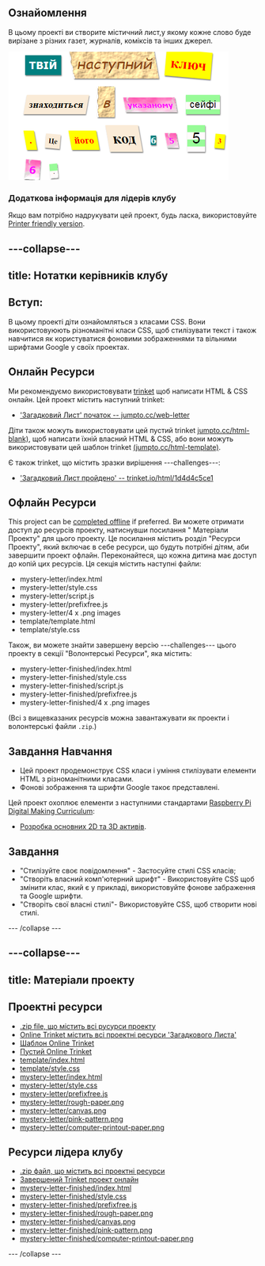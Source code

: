 ## Ознайомлення

В цьому проекті ви створите містичний лист,у якому кожне слово буде вирізане з різних газет, журналів, коміксів та інших джерел.

![скріншот](images/letter-final.png)

### Додаткова інформація для лідерів клубу

Якщо вам потрібно надрукувати цей проект, будь ласка, використовуйте [Printer friendly version](https://projects.raspberrypi.org/en/projects/mystery-letter/print).

## \---collapse\---

## title: Нотатки керівників клубу

## Вступ:

В цьому проекті діти ознайомляться з класами CSS. Вони використовуюють різноманітні класи CSS, щоб стилізувати текст і також навчитися як користуватися фоновими зображеннями та вільними шрифтами Google у своїх проектах.

## Онлайн Ресурси

Ми рекомендуємо використовувати [trinket](https://trinket.io/) щоб написати HTML & CSS онлайн. Цей проект містить наступний trinket:

* ['Загадковий Лист' початок -- jumpto.cc/web-letter](http://jumpto.cc/web-letter)

Діти також можуть використовувати цей пустий trinket [jumpto.cc/html-blank)](http://jumpto.cc/html-blank), щоб написати їхній власний HTML & CSS, або вони можуть використовувати цей шаблон trinket [(jumpto.cc/html-template)](http://jumpto.cc/html-template).

Є також trinket, що містить зразки вирішення \---challenges\---:

* ['Загадковий Лист пройдено' -- trinket.io/html/1d4d4c5ce1](https://trinket.io/html/1d4d4c5ce1)

## Офлайн Ресурси

This project can be [completed offline](https://rpf.io/html-offline) if preferred. Ви можете отримати доступ до ресурсів проекту, натиснувши посилання " Матеріали Проекту" для цього проекту. Це посилання містить розділ "Ресурси Проекту", який включає в себе ресурси, що будуть потрібні дітям, аби завершити проект офлайн. Переконайтеся, що кожна дитина має доступ до копій цих ресурсів. Ця секція містить наступні файли:

* mystery-letter/index.html
* mystery-letter/style.css
* mystery-letter/script.js
* mystery-letter/prefixfree.js
* mystery-letter/4 x .png images
* template/template.html
* template/style.css

Також, ви можете знайти завершену версію \---challenges\--- цього проекту в секції "Волонтерські Ресурси", яка містить:

* mystery-letter-finished/index.html
* mystery-letter-finished/style.css
* mystery-letter-finished/script.js
* mystery-letter-finished/prefixfree.js
* mystery-letter-finished/4 x .png images

(Всі з вищевказаних ресурсів можна завантажувати як проекти і волонтерські файли `.zip`.)

## Завдання Навчання

* Цей проект продемонструє CSS класи і уміння стилізувати елементи HTML з різноманітними класами.
* Фонові зображення та шрифти Google такоє представлені. 

Цей проект охоплює елементи з наступними стандартами [Raspberry Pi Digital Making Curriculum](http://rpf.io/curriculum):

* [Розробка основних 2D та 3D активів](https://www.raspberrypi.org/curriculum/design/creator).

## Завдання

* "Стилізуйте своє повідомлення" - Застосуйте стилі CSS класів;
* "Створіть власний комп'ютерний шрифт" - Використовуйте CSS щоб змінити клас, який є у прикладі, використовуйте фонове забраження та Google шрифти. 
* "Створіть свої власні стилі"- Використовуйте CSS, щоб створити нові стилі.

\--- /collapse \---

## \---collapse\---

## title: Матеріали проекту

## Проектні ресурси

* [.zip file, що містить всі русурси проекту](https://rpf.io/p/en/mystery-letter-go)
* [Online Trinket містить всі проектні ресурси 'Загадкового Листа'](http://jumpto.cc/web-letter)
* [Шаблон Online Trinket](http://jumpto.cc/trinket-template)
* [Пустий Online Trinket](http://jumpto.cc/trinket-blank)
* [template/index.html](resources/template-index.html)
* [template/style.css](resources/template-style.css)
* [mystery-letter/index.html](resources/mystery-letter-index.html)
* [mystery-letter/style.css](resources/mystery-letter-style.css)
* [mystery-letter/prefixfree.js](resources/mystery-letter-prefixfree.js)
* [mystery-letter/rough-paper.png](resources/mystery-letter-rough-paper.png)
* [mystery-letter/canvas.png](resources/mystery-letter-canvas.png)
* [mystery-letter/pink-pattern.png](resources/mystery-letter-pink-pattern.png)
* [mystery-letter/computer-printout-paper.png](resources/mystery-letter-computer-printout-paper.png)

## Ресурси лідера клубу

* [.zip файл, що містить всі проектні ресурси](https://rpf.io/p/en/mystery-letter-go)
* [Завершений Trinket проект онлайн](https://trinket.io/html/1d4d4c5ce1)
* [mystery-letter-finished/index.html](resources/mystery-letter-finished-index.html)
* [mystery-letter-finished/style.css](resources/mystery-letter-finished-style.css)
* [mystery-letter-finished/prefixfree.js](resources/mystery-letter-finished-prefixfree.js)
* [mystery-letter-finished/rough-paper.png](resources/mystery-letter-finished-rough-paper.png)
* [mystery-letter-finished/canvas.png](resources/mystery-letter-finished-canvas.png)
* [mystery-letter-finished/pink-pattern.png](resources/mystery-letter-finished-pink-pattern.png)
* [mystery-letter-finished/computer-printout-paper.png](resources/mystery-letter-finished-computer-printout-paper.png)

\--- /collapse \---